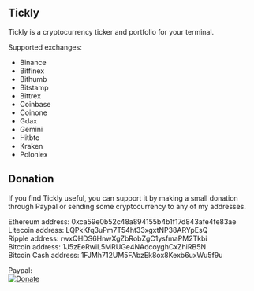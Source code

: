 ## Tickly
Tickly is a cryptocurrency ticker and portfolio for your terminal.

Supported exchanges:
- Binance
- Bitfinex
- Bithumb
- Bitstamp
- Bittrex
- Coinbase
- Coinone
- Gdax
- Gemini
- Hitbtc
- Kraken
- Poloniex



## Donation
If you find Tickly useful, you can support it by making a small donation through Paypal or sending some 
cryptocurrency to any of my addresses.

Ethereum address: 0xca59e0b52c48a894155b4b1f17d843afe4fe83ae  
Litecoin address: LQPkKfq3uPm7T54ht33xgxtNP38ARYpEsQ  
Ripple address: rwxQHDS6HnwXgZbRobZgC1ysfmaPM2Tkbi  
Bitcoin address: 1J5zEeRwiL5MRUGe4NAdcoyghCxZhiRB5N  
Bitcoin Cash address: 1FJMh712UM5FAbzEk8ox8Kexb6uxWu5f9u  

Paypal:  
[![Donate](https://www.paypalobjects.com/en_US/i/btn/btn_donate_LG.gif)](https://www.paypal.me/dvilela)

